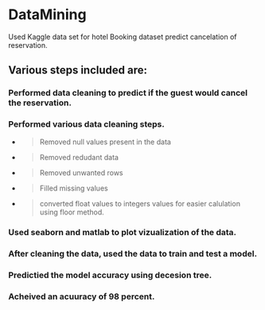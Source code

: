 # DataMining

Used Kaggle data set for hotel Booking dataset predict cancelation of reservation. 

## Various steps included are:

### Performed data cleaning to predict if the guest would cancel the reservation.

### Performed various data cleaning steps.
- > Removed null values present in the data
- > Removed redudant data
- > Removed unwanted rows
- > Filled missing values
- > converted float values to integers values for easier calulation using floor method.

### Used seaborn and matlab to plot vizualization of the data.
### After cleaning the data, used the data to train and test a model.
### Predictied the model accuracy using decesion tree.
### Acheived an acuuracy of 98 percent. 
